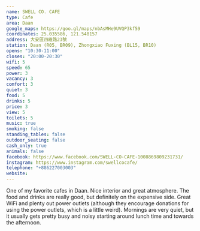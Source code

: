 ```yaml
---
name: SWELL CO. CAFE
type: Cafe
area: Daan
google_maps: https://goo.gl/maps/nbAsMHe9UVQP3kf59
coordinates: 25.035586, 121.548157
address: 大安區四維路23號
station: Daan (R05, BR09), Zhongxiao Fuxing (BL15, BR10)
opens: "10:30-11:00"
closes: "20:00-20:30"
wifi: 5
speed: 65
power: 3
vacancy: 3
comfort: 3
quiet: 3
food: 5
drinks: 5
price: 3
view: 5
toilets: 5
music: true
smoking: false
standing_tables: false
outdoor_seating: false
cash_only: true
animals: false
facebook: https://www.facebook.com/SWELL-CO-CAFE-1008869809231731/
instagram: https://www.instagram.com/swellcocafe/
telephone: "+886227003003"
website: 
---
```


One of my favorite cafes in Daan. Nice interior and great atmosphere. The food and drinks are really good, but definitely on the expensive side. Great WiFi and plenty out power outlets (although they encourage donations for using the power outlets, which is a little weird). Mornings are very quiet, but it usually gets pretty busy and noisy starting around lunch time and towards the afternoon.
